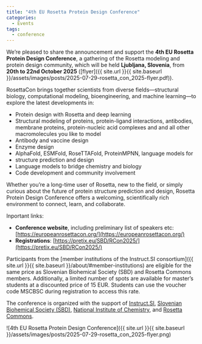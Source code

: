 ```yaml
---
title: "4th EU Rosetta Protein Design Conference"
categories:
  - Events
tags:
  - conference
---
```


We’re pleased to share the announcement and support the **4th EU Rosetta Protein Design Conference**, a gathering of the Rosetta modeling and protein design community, which will be held **Ljubljana, Slovenia**, from **20th to 22nd October 2025** ([flyer]({{ site.url }}{{ site.baseurl }}/assets/images/posts/2025-07-29-rosetta_con_2025-flyer.pdf)).

RosettaCon brings together scientists from diverse fields—structural biology, computational modeling, bioengineering, and machine learning—to explore the latest developments in:
- Protein design with Rosetta and deep learning
- Structural modeling of proteins, protein-ligand interactions, antibodies, membrane proteins, protein-nucleic acid complexes and and all other macromolecules you like to model
- Antibody and vaccine design
- Enzyme design
- AlphaFold, ESMFold, RoseTTAFold, ProteinMPNN, language models for
- structure prediction and design
- Language models to bridge chemistry and biology
- Code development and community involvement

Whether you’re a long-time user of Rosetta, new to the field, or simply curious about the future of protein structure prediction and design, Rosetta Protein Design Conference offers a welcoming, scientifically rich environment to connect, learn, and collaborate.

Inportant links:
- **Conference website**, including preliminary list of speakers etc: [https://europeanrosettacon.org/](https://europeanrosettacon.org/)
- **Registrations**: [https://pretix.eu/SBD/RCon2025/](https://pretix.eu/SBD/RCon2025/)

Participants from the [member institutions of the Instruct.SI consortium]({{ site.url }}{{ site.baseurl }}/about/#member-institutions) are eligible for the same price as Slovenian Biohemical Society (SBD) and Rosetta Commons members. Additionally, a limited number of spots are available for master’s students at a discounted price of 15 EUR. Students can use the voucher code MSCBSC during registration to access this rate.

The conference is organized with the support of [Instruct.SI](https://instruct-eric.si), [Slovenian Biohemical Society (SBD)](http://sbd.si), [National Institute of Chemistry](https://www.ki.si/), and [Rosetta Commons](https://rosettacommons.org/).

![4th EU Rosetta Protein Design Conference]({{ site.url }}{{ site.baseurl }}/assets/images/posts/2025-07-29-rosetta_con_2025-flyer.png)